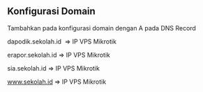 ## Konfigurasi Domain 

Tambahkan pada konfigurasi domain dengan A pada DNS Record

dapodik.sekolah.id  => IP VPS Mikrotik

erapor.sekolah.id => IP VPS Mikrotik

sia.sekolah.id => IP VPS Mikrotik

www.sekolah.id => IP VPS Mikrotik